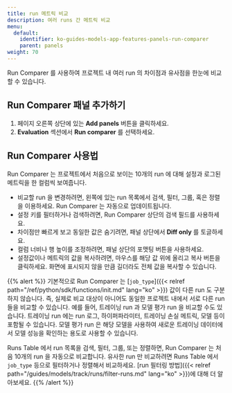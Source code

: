 ```yaml
---
title: run 메트릭 비교
description: 여러 runs 간 메트릭 비교
menu:
  default:
    identifier: ko-guides-models-app-features-panels-run-comparer
    parent: panels
weight: 70
---
```


Run Comparer 를 사용하여 프로젝트 내 여러 run 의 차이점과 유사점을 한눈에 비교할 수 있습니다.

## Run Comparer 패널 추가하기

1. 페이지 오른쪽 상단에 있는 **Add panels** 버튼을 클릭하세요.
1. **Evaluation** 섹션에서 **Run comparer** 를 선택하세요.

## Run Comparer 사용법
Run Comparer 는 프로젝트에서 처음으로 보이는 10개의 run 에 대해 설정과 로그된 메트릭을 한 컬럼씩 보여줍니다.

- 비교할 run 을 변경하려면, 왼쪽에 있는 run 목록에서 검색, 필터, 그룹, 혹은 정렬을 이용하세요. Run Comparer 는 자동으로 업데이트됩니다.
- 설정 키를 필터하거나 검색하려면, Run Comparer 상단의 검색 필드를 사용하세요.
- 차이점만 빠르게 보고 동일한 값은 숨기려면, 패널 상단에서 **Diff only** 를 토글하세요.
- 컬럼 너비나 행 높이를 조정하려면, 패널 상단의 포맷팅 버튼을 사용하세요.
- 설정값이나 메트릭의 값을 복사하려면, 마우스를 해당 값 위에 올리고 복사 버튼을 클릭하세요. 화면에 표시되지 않을 만큼 길더라도 전체 값을 복사할 수 있습니다.

{{% alert %}}
기본적으로 Run Comparer 는 [`job_type`]({{< relref path="/ref/python/sdk/functions/init.md" lang="ko" >}}) 값이 다른 run 도 구분하지 않습니다. 즉, 실제로 비교 대상이 아니어도 동일한 프로젝트 내에서 서로 다른 run 들을 비교할 수 있습니다. 예를 들어, 트레이닝 run 과 모델 평가 run 을 비교할 수도 있습니다. 트레이닝 run 에는 run 로그, 하이퍼파라미터, 트레이닝 손실 메트릭, 모델 등이 포함될 수 있습니다. 모델 평가 run 은 해당 모델을 사용하여 새로운 트레이닝 데이터에서 모델 성능을 확인하는 용도로 사용할 수 있습니다.

Runs Table 에서 run 목록을 검색, 필터, 그룹, 또는 정렬하면, Run Comparer 는 처음 10개의 run 을 자동으로 비교합니다. 유사한 run 만 비교하려면 Runs Table 에서 `job_type` 등으로 필터하거나 정렬해서 비교하세요. [run 필터링 방법]({{< relref path="/guides/models/track/runs/filter-runs.md" lang="ko" >}})에 대해 더 알아보세요.
{{% /alert %}}